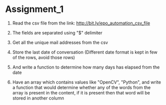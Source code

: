 # Assignment_1
1. Read the csv file from the link:
http://bit.ly/epo_automation_csv_file

2. The fields are separated using "$" delimiter
3. Get all the unique mail addresses from the csv
4. Store the last date of conversation (Different date format is kept in few of the rows, avoid those rows)
5. And write a function to determine how many days has elapsed from the date
6. Have an array which contains values like "OpenCV", "Python", and write a function that would determine whether any of the words from the array is present in the content, if it is present then that word will be stored in another column

